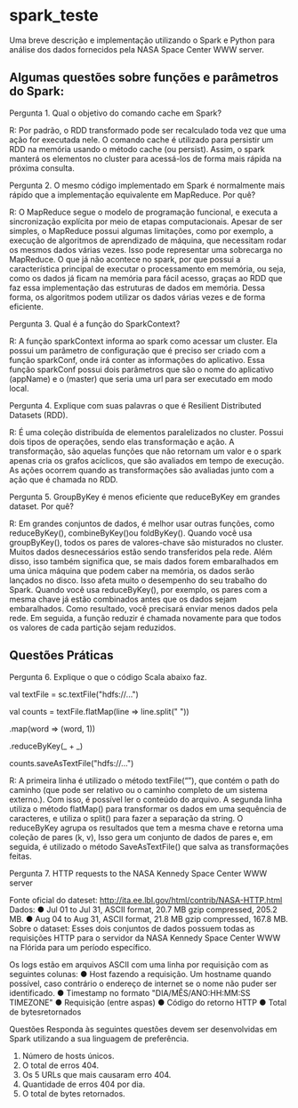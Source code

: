# spark_teste

Uma breve descrição e implementação utilizando o Spark e Python para análise dos dados fornecidos pela NASA Space Center WWW server.

## Algumas questões sobre funções e parâmetros do Spark:

  Pergunta 1. Qual o objetivo do comando cache em Spark?
  
R: Por padrão, o RDD transformado pode ser recalculado toda vez que uma ação for executada nele. O comando cache é utilizado para persistir um RDD na memória usando o método cache (ou persist). Assim, o spark manterá os elementos no cluster para acessá-los de forma mais rápida na próxima consulta.

  Pergunta 2. O mesmo código implementado em Spark é normalmente mais rápido que a implementação equivalente em MapReduce. Por quê?

R: O MapReduce segue o modelo de programação funcional, e executa a sincronização explícita por meio de etapas computacionais. Apesar de ser simples, o MapReduce possui algumas limitações, como por exemplo, a execução de algoritmos de aprendizado de máquina, que necessitam rodar os mesmos dados várias vezes. Isso pode representar uma sobrecarga no MapReduce. O que já não acontece no spark, por que possui a característica principal de executar o processamento em memória, ou seja, como os dados já ficam na memória para fácil acesso, graças ao RDD que faz essa implementação das estruturas de dados em memória. Dessa forma, os algoritmos podem utilizar os dados várias vezes e de forma eficiente.

  Pergunta 3. Qual é a função do SparkContext?
  
R: A função sparkContext informa ao spark como acessar um cluster. Ela possui um parâmetro de configuração que é preciso ser criado com a função sparkConf, onde irá conter as informações do aplicativo. Essa função sparkConf possui dois parâmetros que são o nome do aplicativo (appName) e o (master) que seria uma url para ser executado em modo local.


  Pergunta 4. Explique com suas palavras o que é Resilient Distributed Datasets (RDD).
  
R: É uma coleção distribuída de elementos paralelizados no cluster. Possui dois tipos de operações, sendo elas transformação e ação. A transformação, são aquelas funções que não retornam um valor e o spark apenas cria os grafos acíclicos, que são avaliados em tempo de execução. As ações ocorrem quando as transformações são avaliadas junto com a ação que é chamada no RDD. 

  Pergunta 5. GroupByKey​ ​é menos eficiente que reduceByKey em grandes dataset. Por quê?
  
R: Em grandes conjuntos de dados, é melhor usar outras funções, como reduceByKey(), combineByKey()ou foldByKey(). Quando você usa groupByKey(), todos os pares de valores-chave são misturados no cluster. Muitos dados desnecessários estão sendo transferidos pela rede. Além disso, isso também significa que, se mais dados forem embaralhados em uma única máquina que podem caber na memória, os dados serão lançados no disco. Isso afeta muito o desempenho do seu trabalho do Spark.
Quando você usa reduceByKey(), por exemplo, os pares com a mesma chave já estão combinados antes que os dados sejam embaralhados. Como resultado, você precisará enviar menos dados pela rede. Em seguida, a função reduzir é chamada novamente para que todos os valores de cada partição sejam reduzidos.

## Questões Práticas
Pergunta 6. Explique o que o código Scala abaixo faz.

val textFile = sc.textFile("hdfs://...")

val counts = textFile.flatMap(line => line.split(" "))

.map(word => (word, 1))

.reduceByKey(_ + _)

counts.saveAsTextFile("hdfs://...")

R: A primeira linha é utilizado o método textFile(“”), que contém o path do caminho (que pode ser relativo ou o caminho completo de um sistema externo.). Com isso, é possível ler o conteúdo do arquivo. A segunda linha utiliza o método flatMap() para transformar os dados em uma sequência de caracteres, e utiliza o split() para fazer a separação da string. O reduceByKey  agrupa os resultados que tem a mesma chave e retorna uma coleção de pares (k, v), Isso gera um conjunto de dados de pares e, em seguida, é utilizado o método SaveAsTextFile() que salva as transformações feitas.

Pergunta 7. 
HTTP​ ​requests​ ​to​ ​the​ ​NASA​ ​Kennedy​ ​Space​ ​Center​ ​WWW​ ​server

Fonte​ ​oficial​ ​do​ ​dateset​: http://ita.ee.lbl.gov/html/contrib/NASA-HTTP.html
Dados​:
● Jul 01 to Jul 31, ASCII format, 20.7 MB gzip compressed, 205.2 MB.
● Aug 04 to Aug 31, ASCII format, 21.8 MB gzip compressed, 167.8 MB.
Sobre o dataset​: Esses dois conjuntos de dados possuem todas as requisições HTTP para o servidor da NASA Kennedy
Space Center WWW na Flórida para um período específico.

Os logs estão em arquivos ASCII com uma linha por requisição com as seguintes colunas:
● Host fazendo a requisição​. Um hostname quando possível, caso contrário o endereço de internet se o nome não puder ser identificado.
● Timestamp​ ​no formato "DIA/MÊS/ANO:HH:MM:SS TIMEZONE"
● Requisição​ ​(entre​ ​aspas)
● Código​ ​do​ ​retorno​ ​HTTP
● Total​ ​de​ ​bytes​ ​retornados

Questões
Responda às seguintes questões devem ser desenvolvidas em Spark utilizando a sua linguagem de preferência.

1. Número de hosts únicos.
2. O total de erros 404.
3. Os 5 URLs que mais causaram erro 404.
4. Quantidade de erros 404 por dia.
5. O total de bytes retornados.
